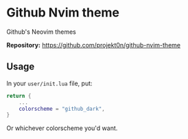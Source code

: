 # Github Nvim theme

Github's Neovim themes

**Repository:** <https://github.com/projekt0n/github-nvim-theme>

## Usage

In your `user/init.lua` file, put:

```lua
return {
    ...
    colorscheme = "github_dark",
}
```

Or whichever colorscheme you'd want.
